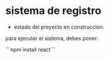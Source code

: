 <h1> sistema de registro </h1>

- estado del preyecto en construccion.

para ejecutar el sistema, debes poner:

 ´´´npm install react´´´




